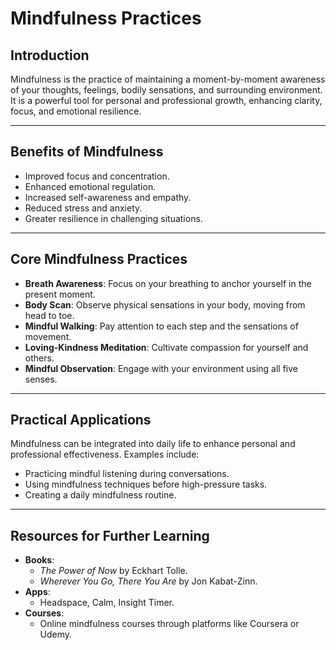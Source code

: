 # Mindfulness Practices

## Introduction
Mindfulness is the practice of maintaining a moment-by-moment awareness of your thoughts, feelings, bodily sensations, and surrounding environment. It is a powerful tool for personal and professional growth, enhancing clarity, focus, and emotional resilience.

---

## Benefits of Mindfulness
- Improved focus and concentration.
- Enhanced emotional regulation.
- Increased self-awareness and empathy.
- Reduced stress and anxiety.
- Greater resilience in challenging situations.

---

## Core Mindfulness Practices
- **Breath Awareness**: Focus on your breathing to anchor yourself in the present moment.
- **Body Scan**: Observe physical sensations in your body, moving from head to toe.
- **Mindful Walking**: Pay attention to each step and the sensations of movement.
- **Loving-Kindness Meditation**: Cultivate compassion for yourself and others.
- **Mindful Observation**: Engage with your environment using all five senses.

---

## Practical Applications
Mindfulness can be integrated into daily life to enhance personal and professional effectiveness. Examples include:
- Practicing mindful listening during conversations.
- Using mindfulness techniques before high-pressure tasks.
- Creating a daily mindfulness routine.

---

## Resources for Further Learning
- **Books**: 
  - *The Power of Now* by Eckhart Tolle.
  - *Wherever You Go, There You Are* by Jon Kabat-Zinn.
- **Apps**: 
  - Headspace, Calm, Insight Timer.
- **Courses**: 
  - Online mindfulness courses through platforms like Coursera or Udemy.